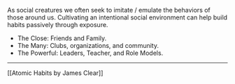 As social creatures we often seek to imitate / emulate the behaviors of those around us. Cultivating an intentional social environment can help build habits passively through exposure.
- The Close: Friends and Family.
- The Many: Clubs, organizations, and community.
- The Powerful: Leaders, Teacher, and Role Models. 


---
[[Atomic Habits by James Clear]]
